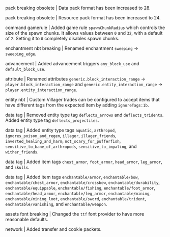 pack breaking obsolete | Data pack format has been increased to 28.

pack breaking obsolete | Resource pack format has been increased to 24.

command gamerule | Added game rule `spawnChunkRadius` which controls the size of the spawn chunks. It allows values between `0` and `32`, with a default of `2`. Setting it to `0` completely disables spawn chunks.

enchantment nbt breaking | Renamed enchantment `sweeping` -> `sweeping_edge`.

advancement | Added advancement triggers `any_block_use` and `default_block_use`.

attribute | Renamed attributes `generic.block_interaction_range` -> `player.block_interaction_range` and `generic.entity_interaction_range` -> `player.entity_interaction_range`.

entity nbt | Custom Villager trades can be configured to accept items that have different tags from the expected item by adding `ignoreTags:1b`.

data tag | Removed entity type tag `deflects_arrows` and `deflects_tridents`. Added entity type tag `deflects_projectiles`.

data tag | Added entity type tags `aquatic`, `arthropod`, `ignores_poison_and_regen`, `illager`, `illager_friends`, `inverted_healing_and_harm`, `not_scary_for_pufferfish`, `sensitive_to_bane_of_arthropods`, `sensitive_to_impaling`, and `wither_friends`.

data tag | Added item tags `chest_armor`, `foot_armor`, `head_armor`, `leg_armor`, and `skulls`.

data tag | Added item tags `enchantable/armor`, `enchantable/bow`, `enchantable/chest_armor`, `enchantable/crossbow`, `enchantable/durability`, `enchantable/equippable`, `enchantable/fishing`, `enchantable/foot_armor`, `enchantable/head_armor`, `enchantable/leg_armor`, `enchantable/mining`, `enchantable/mining_loot`, `enchantable/sword`, `enchantable/trident`, `enchantable/vanishing`, and `enchantable/weapon`.

assets font breaking | Changed the `ttf` font provider to have more reasonable defaults.

network | Added transfer and cookie packets.
